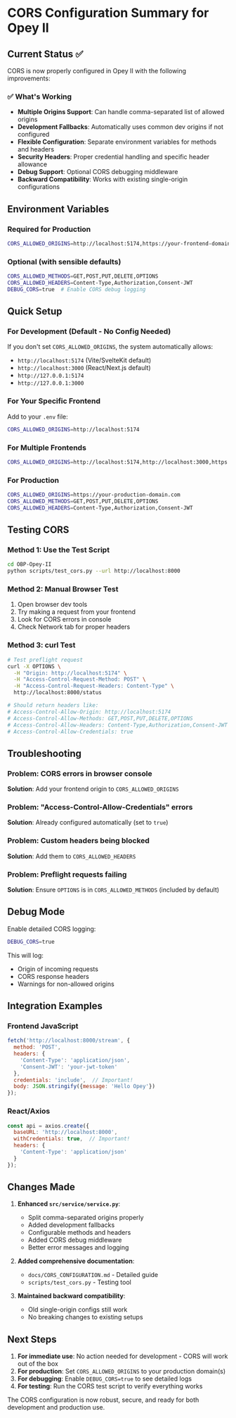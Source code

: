 # CORS Configuration Summary for Opey II

## Current Status ✅

CORS is now properly configured in Opey II with the following improvements:

### ✅ What's Working
- **Multiple Origins Support**: Can handle comma-separated list of allowed origins
- **Development Fallbacks**: Automatically uses common dev origins if not configured
- **Flexible Configuration**: Separate environment variables for methods and headers
- **Security Headers**: Proper credential handling and specific header allowance
- **Debug Support**: Optional CORS debugging middleware
- **Backward Compatibility**: Works with existing single-origin configurations

## Environment Variables

### Required for Production
```bash
CORS_ALLOWED_ORIGINS=http://localhost:5174,https://your-frontend-domain.com
```

### Optional (with sensible defaults)
```bash
CORS_ALLOWED_METHODS=GET,POST,PUT,DELETE,OPTIONS
CORS_ALLOWED_HEADERS=Content-Type,Authorization,Consent-JWT
DEBUG_CORS=true  # Enable CORS debug logging
```

## Quick Setup

### For Development (Default - No Config Needed)
If you don't set `CORS_ALLOWED_ORIGINS`, the system automatically allows:
- `http://localhost:5174` (Vite/SvelteKit default)
- `http://localhost:3000` (React/Next.js default)
- `http://127.0.0.1:5174`
- `http://127.0.0.1:3000`

### For Your Specific Frontend
Add to your `.env` file:
```bash
CORS_ALLOWED_ORIGINS=http://localhost:5174
```

### For Multiple Frontends
```bash
CORS_ALLOWED_ORIGINS=http://localhost:5174,http://localhost:3000,https://staging.myapp.com
```

### For Production
```bash
CORS_ALLOWED_ORIGINS=https://your-production-domain.com
CORS_ALLOWED_METHODS=GET,POST,PUT,DELETE,OPTIONS
CORS_ALLOWED_HEADERS=Content-Type,Authorization,Consent-JWT
```

## Testing CORS

### Method 1: Use the Test Script
```bash
cd OBP-Opey-II
python scripts/test_cors.py --url http://localhost:8000
```

### Method 2: Manual Browser Test
1. Open browser dev tools
2. Try making a request from your frontend
3. Look for CORS errors in console
4. Check Network tab for proper headers

### Method 3: curl Test
```bash
# Test preflight request
curl -X OPTIONS \
  -H "Origin: http://localhost:5174" \
  -H "Access-Control-Request-Method: POST" \
  -H "Access-Control-Request-Headers: Content-Type" \
  http://localhost:8000/status

# Should return headers like:
# Access-Control-Allow-Origin: http://localhost:5174
# Access-Control-Allow-Methods: GET,POST,PUT,DELETE,OPTIONS
# Access-Control-Allow-Headers: Content-Type,Authorization,Consent-JWT
# Access-Control-Allow-Credentials: true
```

## Troubleshooting

### Problem: CORS errors in browser console
**Solution**: Add your frontend origin to `CORS_ALLOWED_ORIGINS`

### Problem: "Access-Control-Allow-Credentials" errors
**Solution**: Already configured automatically (set to `true`)

### Problem: Custom headers being blocked
**Solution**: Add them to `CORS_ALLOWED_HEADERS`

### Problem: Preflight requests failing
**Solution**: Ensure `OPTIONS` is in `CORS_ALLOWED_METHODS` (included by default)

## Debug Mode

Enable detailed CORS logging:
```bash
DEBUG_CORS=true
```

This will log:
- Origin of incoming requests
- CORS response headers
- Warnings for non-allowed origins

## Integration Examples

### Frontend JavaScript
```javascript
fetch('http://localhost:8000/stream', {
  method: 'POST',
  headers: {
    'Content-Type': 'application/json',
    'Consent-JWT': 'your-jwt-token'
  },
  credentials: 'include',  // Important!
  body: JSON.stringify({message: 'Hello Opey'})
});
```

### React/Axios
```javascript
const api = axios.create({
  baseURL: 'http://localhost:8000',
  withCredentials: true,  // Important!
  headers: {
    'Content-Type': 'application/json'
  }
});
```

## Changes Made

1. **Enhanced `src/service/service.py`**:
   - Split comma-separated origins properly
   - Added development fallbacks
   - Configurable methods and headers
   - Added CORS debug middleware
   - Better error messages and logging

2. **Added comprehensive documentation**:
   - `docs/CORS_CONFIGURATION.md` - Detailed guide
   - `scripts/test_cors.py` - Testing tool

3. **Maintained backward compatibility**:
   - Old single-origin configs still work
   - No breaking changes to existing setups

## Next Steps

1. **For immediate use**: No action needed for development - CORS will work out of the box
2. **For production**: Set `CORS_ALLOWED_ORIGINS` to your production domain(s)
3. **For debugging**: Enable `DEBUG_CORS=true` to see detailed logs
4. **For testing**: Run the CORS test script to verify everything works

The CORS configuration is now robust, secure, and ready for both development and production use.